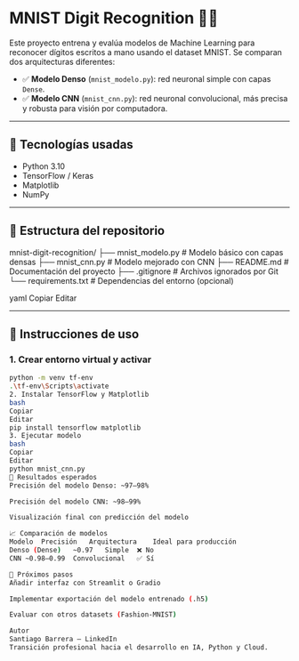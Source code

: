 # MNIST Digit Recognition 🧠🔢

Este proyecto entrena y evalúa modelos de Machine Learning para reconocer dígitos escritos a mano usando el dataset MNIST. Se comparan dos arquitecturas diferentes:

- ✅ **Modelo Denso** (`mnist_modelo.py`): red neuronal simple con capas `Dense`.
- ✅ **Modelo CNN** (`mnist_cnn.py`): red neuronal convolucional, más precisa y robusta para visión por computadora.

---

## 📌 Tecnologías usadas

- Python 3.10
- TensorFlow / Keras
- Matplotlib
- NumPy

---

## 📂 Estructura del repositorio

mnist-digit-recognition/
├── mnist_modelo.py # Modelo básico con capas densas
├── mnist_cnn.py # Modelo mejorado con CNN
├── README.md # Documentación del proyecto
├── .gitignore # Archivos ignorados por Git
└── requirements.txt # Dependencias del entorno (opcional)

yaml
Copiar
Editar

---

## 🧪 Instrucciones de uso

### 1. Crear entorno virtual y activar

```bash
python -m venv tf-env
.\tf-env\Scripts\activate
2. Instalar TensorFlow y Matplotlib
bash
Copiar
Editar
pip install tensorflow matplotlib
3. Ejecutar modelo
bash
Copiar
Editar
python mnist_cnn.py
🧠 Resultados esperados
Precisión del modelo Denso: ~97–98%

Precisión del modelo CNN: ~98–99%

Visualización final con predicción del modelo

📈 Comparación de modelos
Modelo	Precisión	Arquitectura	Ideal para producción
Denso (Dense)	~0.97	Simple	❌ No
CNN	~0.98–0.99	Convolucional	✅ Sí

🚀 Próximos pasos
Añadir interfaz con Streamlit o Gradio

Implementar exportación del modelo entrenado (.h5)

Evaluar con otros datasets (Fashion-MNIST)

Autor
Santiago Barrera – LinkedIn
Transición profesional hacia el desarrollo en IA, Python y Cloud.

